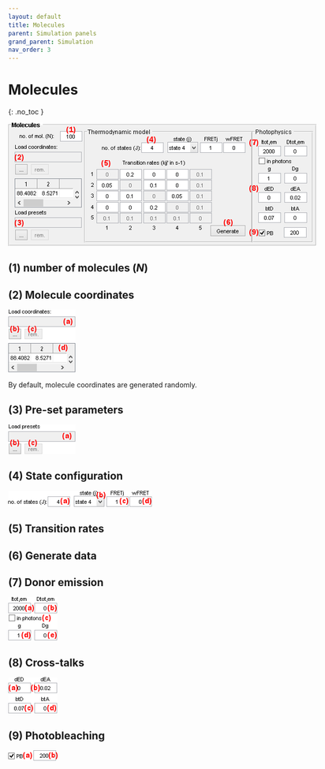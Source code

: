 ```yaml
---
layout: default
title: Molecules
parent: Simulation panels
grand_parent: Simulation
nav_order: 3
---
```


# Molecules
{: .no_toc }

<a href="../../assets/images/gui/sim-panel-molecules.png"><img src="../../assets/images/gui/sim-panel-molecules.png" style="max-width:625px;" /></a>

## (1) number of molecules (*N*)



## (2) Molecule coordinates

<a href="../../assets/images/gui/sim-panel-molecules-coordinates.png"><img src="../../assets/images/gui/sim-panel-molecules-coordinates.png"  style="max-width:136px;" /></a>

By default, molecule coordinates are generated randomly.

## (3) Pre-set parameters

<a href="../../assets/images/gui/sim-panel-molecules-preset.png"><img src="../../assets/images/gui/sim-panel-molecules-preset.png"  style="max-width:136px;" /></a>

## (4) State configuration

<a href="../../assets/images/gui/sim-panel-molecules-state-configuration.png"><img src="../../assets/images/gui/sim-panel-molecules-state-configuration.png"  style="max-width:291px;" /></a>

## (5) Transition rates

## (6) Generate data

## (7) Donor emission

<a href="../../assets/images/gui/sim-panel-molecules-intensity.png"><img src="../../assets/images/gui/sim-panel-molecules-intensity.png"  style="max-width:99px;" /></a>

## (8) Cross-talks

<a href="../../assets/images/gui/sim-panel-molecules-crosstalks.png"><img src="../../assets/images/gui/sim-panel-molecules-crosstalks.png"  style="max-width:99px;" /></a>

## (9) Photobleaching

<a href="../../assets/images/gui/sim-panel-molecules-photobleaching.png"><img src="../../assets/images/gui/sim-panel-molecules-photobleaching.png"  style="max-width:100px;" /></a>
